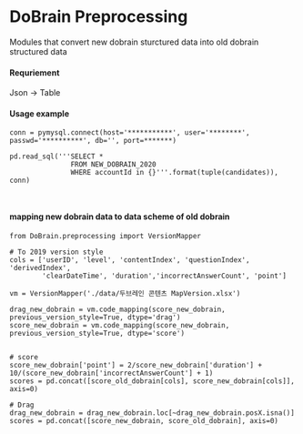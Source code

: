 # DoBrain Preprocessing
Modules that convert new dobrain sturctured data into old dobrain structured data 

#### Requriement
Json -> Table


#### Usage example

``` python3
conn = pymysql.connect(host='***********', user='********', passwd='**********', db='', port=*******)

pd.read_sql('''SELECT * 
               FROM NEW_DOBRAIN_2020 
               WHERE accountId in {}'''.format(tuple(candidates)), conn)
               
               
```


#### mapping new dobrain data to data scheme of old dobrain
``` python3
from DoBrain.preprocessing import VersionMapper

# To 2019 version style
cols = ['userID', 'level', 'contentIndex', 'questionIndex', 'derivedIndex', 
        'clearDateTime', 'duration','incorrectAnswerCount', 'point']

vm = VersionMapper('./data/두브레인 콘텐츠 MapVersion.xlsx')

drag_new_dobrain = vm.code_mapping(score_new_dobrain, previous_version_style=True, dtype='drag')
score_new_dobrain = vm.code_mapping(score_new_dobrain, previous_version_style=True, dtype='score')


# score
score_new_dobrain['point'] = 2/score_new_dobrain['duration'] + 10/(score_new_dobrain['incorrectAnswerCount'] + 1)
scores = pd.concat([score_old_dobrain[cols], score_new_dobrain[cols]], axis=0)

# Drag
drag_new_dobrain = drag_new_dobrain.loc[~drag_new_dobrain.posX.isna()]
scores = pd.concat([score_new_dobrain, score_old_dobrain], axis=0)
```
